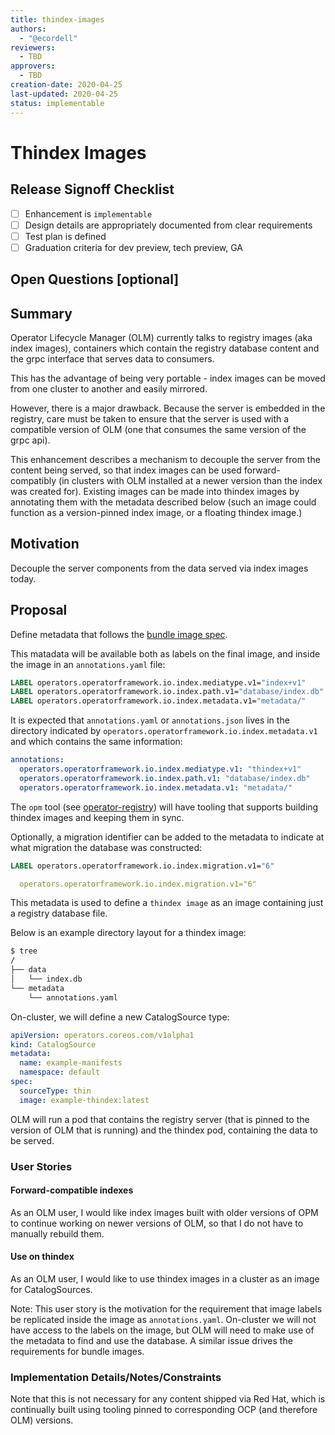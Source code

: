 ```yaml
---
title: thindex-images
authors:
  - "@ecordell"
reviewers:
  - TBD
approvers:
  - TBD
creation-date: 2020-04-25
last-updated: 2020-04-25
status: implementable
---
```


# Thindex Images

## Release Signoff Checklist

- [ ] Enhancement is `implementable`
- [ ] Design details are appropriately documented from clear requirements
- [ ] Test plan is defined
- [ ] Graduation criteria for dev preview, tech preview, GA

## Open Questions [optional]

## Summary

Operator Lifecycle Manager (OLM) currently talks to registry images (aka index images), containers which contain the registry database content and the grpc interface that serves data to consumers.

This has the advantage of being very portable - index images can be moved from one cluster to another and easily mirrored.

However, there is a major drawback. Because the server is embedded in the registry, care must be taken to ensure that the server is used with a compatible version of OLM (one that consumes the same version of the grpc api). 

This enhancement describes a mechanism to decouple the server from the content being served, so that index images can be used forward-compatibly (in clusters with OLM installed at a newer version than the index was created for). Existing images can be made into thindex images by annotating them with the metadata described below (such an image could function as a version-pinned index image, or a floating thindex image.)

## Motivation

Decouple the server components from the data served via index images today.

## Proposal

Define metadata that follows the [bundle image spec](https://github.com/openshift/enhancements/blob/master/enhancements/olm/operator-bundle.md).

This matadata will be available both as labels on the final image, and inside the image in an `annotations.yaml` file:

```Dockerfile
LABEL operators.operatorframework.io.index.mediatype.v1="index+v1"
LABEL operators.operatorframework.io.index.path.v1="database/index.db"
LABEL operators.operatorframework.io.index.metadata.v1="metadata/"
```

It is expected that `annotations.yaml` or `annotations.json` lives in the directory indicated by `operators.operatorframework.io.index.metadata.v1` and which contains the same information:

```yaml
annotations:
  operators.operatorframework.io.index.mediatype.v1: "thindex+v1"
  operators.operatorframework.io.index.path.v1: "database/index.db"
  operators.operatorframework.io.index.metadata.v1: "metadata/"
```

The `opm` tool (see [operator-registry](https://github.com/operator-framework/operator-registry)) will have tooling that supports building thindex images and keeping them in sync.

Optionally, a migration identifier can be added to the metadata to indicate at what migration the database was constructed:

```Dockerfile
LABEL operators.operatorframework.io.index.migration.v1="6"
```
```yaml
  operators.operatorframework.io.index.migration.v1="6"
```

This metadata is used to define a `thindex image` as an image containing just a registry database file.

Below is an example directory layout for a thindex image:

```sh
$ tree
/
├── data
│   └── index.db
└── metadata
    └── annotations.yaml
```

On-cluster, we will define a new CatalogSource type:

```yaml
apiVersion: operators.coreos.com/v1alpha1
kind: CatalogSource
metadata:
  name: example-manifests
  namespace: default
spec:
  sourceType: thin
  image: example-thindex:latest
```

OLM will run a pod that contains the registry server (that is pinned to the version of OLM that is running) and the thindex pod, containing the data to be served.

### User Stories

#### Forward-compatible indexes

As an OLM user, I would like index images built with older versions of OPM to continue working on newer versions of OLM, so that I do not have to manually rebuild them.

#### Use on thindex

As an OLM user, I would like to use thindex images in a cluster as an image for CatalogSources.

Note: This user story is the motivation for the requirement that image labels be replicated inside the image as `annotations.yaml`. On-cluster we will not have access to the labels on the image, but OLM will need to make use of the metadata to find and use the database. A similar issue drives the requirements for bundle images.

### Implementation Details/Notes/Constraints 

Note that this is not necessary for any content shipped via Red Hat, which is continually built using tooling pinned to corresponding OCP (and therefore OLM) versions.
